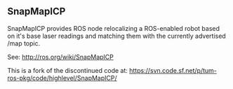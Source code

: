 SnapMapICP
----------

SnapMapICP provides ROS node relocalizing a ROS-enabled robot based on it's base laser readings and matching them with the currently advertised /map topic.

See:
http://ros.org/wiki/SnapMapICP

This is a fork of the discontinued code at:
https://svn.code.sf.net/p/tum-ros-pkg/code/highlevel/SnapMapICP/
